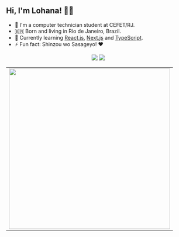 ## Hi, I'm Lohana! 👋🏽

<!-- - 🔭 I'm currently working at [Monosoft](https://monosoft.com.br) as a front-end developer. <br> -->
- 📝 I'm a computer technician student at CEFET/RJ.<br>
- 🇧🇷 Born and living in Rio de Janeiro, Brazil. <br>
- 🌱 Currently learning [React.js](https://reactjs.org/), [Next.js](https://nextjs.org/) and [TypeScript](https://www.typescriptlang.org/).
- ⚡ Fun fact: Shinzou wo Sasageyo! ❤

<p align="center">
    <a href="https://www.linkedin.com/in/heyloh/"><img src="https://img.shields.io/badge/heyloh%20-%230077B5.svg?&style=for-the-badge&logo=linkedin&logoColor=white"/></a>
    <a href="https://twitter.com/heeeloh"><img src="https://img.shields.io/badge/heeeloh%20-%231DA1F2.svg?&style=for-the-badge&logo=Twitter&logoColor=white"/></a>
</p>

<!--

-->

<center>
    <table align="center">
      <tr>
          <td>
              <img width="440px" align="center" src="https://github-readme-stats.vercel.app/api?username=heyloh&count_private=true&hide_border=true&show_icons=true" />
          </td>
      </tr>  
    </table>
</center>

